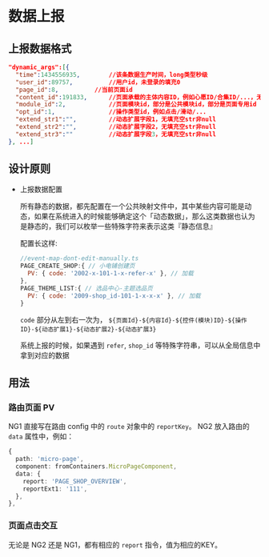 数据上报
===

## 上报数据格式

```json
"dynamic_args":[{
  "time":1434556935,		//该条数据生产时间，long类型秒级
  "user_id":89757,			//用户id，未登录的填充0
  "page_id":8,			//当前页面id
  "content_id":191833,		//页面承载的主体内容ID，例如心愿ID/合集ID/...，无填充0
  "module_id":2,			//页面模块id，部分是公共模块id，部分是页面专用id
  "opt_id":1,				//操作类型id，例如点击/滑动/...
  "extend_str1":"",			//动态扩展字段1，无填充空str非null
  "extend_str2":"",			//动态扩展字段2，无填充空str非null
  "extend_str3":""			//动态扩展字段3，无填充空str非null
}, ...]
```

## 设计原则

- 上报数据配置

  所有静态的数据，都先配置在一个公共映射文件中，其中某些内容可能是动态，如果在系统进入的时候能够确定这个「动态数据」，那么这类数据也认为是静态的，我们可以枚举一些特殊字符来表示这类『静态信息』

  配置长这样:

  ```js
  //event-map-dont-edit-manually.ts
  PAGE_CREATE_SHOP:{ // 小电铺创建页
    PV: { code: '2002-x-101-1-x-refer-x' }, // 加载
  },
  PAGE_THEME_LIST:{ // 选品中心-主题选品页
    PV: { code: '2009-shop_id-101-1-x-x-x' }, // 加载
  }
  ```

  `code` 部分从左到右一次为， `${页面Id}-${内容Id}-${控件(模块)ID}-${操作ID}-${动态扩展1}-${动态扩展2}-${动态扩展3}`

  系统上报的时候，如果遇到 `refer`, `shop_id` 等特殊字符串，可以从全局信息中拿到对应的数据


## 用法

### 路由页面 PV
NG1 直接写在路由 config 中的 `route` 对象中的 `reportKey`。
NG2 放入路由的 `data` 属性中，例如：

``` typescript
{
  path: 'micro-page',
  component: fromContainers.MicroPageComponent,
  data: {
    report: 'PAGE_SHOP_OVERVIEW',
    reportExt1: '111',
  },
},
```

### 页面点击交互

无论是 NG2 还是 NG1，都有相应的 `report` 指令，值为相应的KEY。
